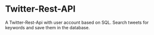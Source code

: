 # Twitter-Rest-API
A Twitter-Rest-Api with user account based on SQL. Search tweets for keywords and save them in the database.
